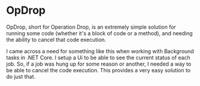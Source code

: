 # OpDrop

OpDrop, short for Operation Drop, is an extremely simple solution for running some code (whether it's a block of code or a method), and needing the ability to cancel that code execution.

I came across a need for something like this when working with Background tasks in .NET Core. I setup a Ui to be able to see the current status of each job. So, if a job was hung up for some reason or another, I needed a way to be able to cancel the code execution. This provides a very easy solution to do just that.

